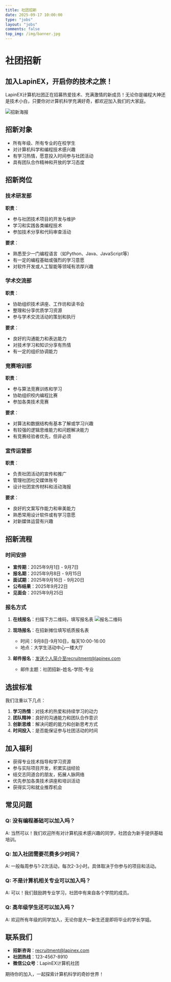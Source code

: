 ```yaml
---
title: 社团招新
date: 2025-09-17 10:00:00
type: "jobs"
layout: "jobs"
comments: false
top_img: /img/banner.jpg
---
```


# 社团招新

## 加入LapinEX，开启你的技术之旅！

LapinEX计算机社团正在招募热爱技术、充满激情的新成员！无论你是编程大神还是技术小白，只要你对计算机科学充满好奇，都欢迎加入我们的大家庭。

![招新海报](/img/jobs/recruitment-poster.jpg)

## 招新对象

- 所有年级、所有专业的在校学生
- 对计算机科学和编程技术感兴趣
- 有学习热情，愿意投入时间参与社团活动
- 具有团队合作精神和开放的学习态度

## 招新岗位

### 技术研发部

**职责**：
- 参与社团技术项目的开发与维护
- 学习和实践各类编程技术
- 参加技术分享和代码审查活动

**要求**：
- 熟悉至少一门编程语言（如Python、Java、JavaScript等）
- 有一定的编程基础或强烈的学习意愿
- 对软件开发或人工智能等领域有浓厚兴趣

### 学术交流部

**职责**：
- 协助组织技术讲座、工作坊和读书会
- 整理和分享优质学习资源
- 参与学术交流活动的策划和执行

**要求**：
- 良好的沟通能力和表达能力
- 对技术学习和知识分享有热情
- 有一定的组织协调能力

### 竞赛培训部

**职责**：
- 参与算法竞赛训练和学习
- 协助组织校内编程比赛
- 参加各类技术竞赛

**要求**：
- 对算法和数据结构有基本了解或学习兴趣
- 有较强的逻辑思维能力和问题解决能力
- 有竞赛经验者优先，但非必须

### 宣传运营部

**职责**：
- 负责社团活动的宣传和推广
- 管理社团社交媒体账号
- 设计社团宣传材料和活动海报

**要求**：
- 良好的文案写作能力和审美能力
- 熟悉常用设计软件或有学习意愿
- 对新媒体运营有兴趣

## 招新流程

### 时间安排

- **宣传期**：2025年9月1日 - 9月7日
- **报名期**：2025年9月8日 - 9月15日
- **面试期**：2025年9月16日 - 9月20日
- **公布结果**：2025年9月22日
- **见面会**：2025年9月25日

### 报名方式

1. **在线报名**：扫描下方二维码，填写报名表
   ![报名二维码](/img/jobs/qrcode.jpg)

2. **现场报名**：在招新摊位填写纸质报名表
   - 时间：9月8日-9月10日，每天10:00-16:00
   - 地点：大学生活动中心一楼大厅

3. **邮件报名**：发送个人简介至recruitment@lapinex.com
   - 邮件主题：社团招新-姓名-学院-专业

## 选拔标准

我们注重以下几点：

1. **学习热情**：对技术的热爱和持续学习的动力
2. **团队精神**：良好的沟通能力和团队合作意识
3. **创新思维**：解决问题的能力和创新思考方式
4. **时间投入**：是否能保证参与社团活动的时间

## 加入福利

- 获得专业技术指导和学习资源
- 参与实际项目开发，积累实战经验
- 结交志同道合的朋友，拓展人脉网络
- 优先参加各类技术讲座和培训活动
- 获得实习和就业推荐机会

## 常见问题

### Q: 没有编程基础可以加入吗？
A: 当然可以！我们欢迎所有对计算机技术感兴趣的同学，社团会为新手提供基础培训。

### Q: 加入社团需要花费多少时间？
A: 一般每周参与1-2次活动，每次2-3小时。具体取决于你参与的项目和活动。

### Q: 不是计算机相关专业可以加入吗？
A: 可以！我们鼓励跨专业学习，社团中有来自各个学院的成员。

### Q: 高年级学生还可以加入吗？
A: 欢迎所有年级的同学加入，无论你是大一新生还是即将毕业的学长学姐。

## 联系我们

- **招新咨询**：recruitment@lapinex.com
- **社团热线**：123-4567-8910
- **微信公众号**：LapinEX计算机社团

期待你的加入，一起探索计算机科学的奇妙世界！